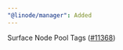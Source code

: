 ```yaml
---
"@linode/manager": Added
---
```


Surface Node Pool Tags ([#11368](https://github.com/linode/manager/pull/11368))
